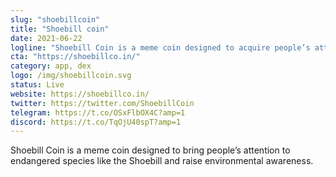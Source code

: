 ```yaml
---
slug: "shoebillcoin"
title: "Shoebill coin"
date: 2021-06-22
logline: "Shoebill Coin is a meme coin designed to acquire people’s attention to endangered species like the Shoebill and raise the attention to our environment."
cta: "https://shoebillco.in/"
category: app, dex
logo: /img/shoebillcoin.svg
status: Live
website: https://shoebillco.in/
twitter: https://twitter.com/ShoebillCoin
telegram: https://t.co/OSxFlbOX4C?amp=1
discord: https://t.co/TqOjU40spT?amp=1
---
```


Shoebill Coin is a meme coin designed to bring people’s attention to endangered species like the Shoebill and raise environmental awareness.


